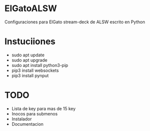 # ElGatoALSW
Configuraciones para ElGato stream-deck de ALSW escrito en Python

# Instuciiones

* sudo apt update
* sudo apt upgrade
* sudo apt install python3-pip
* pip3 install websockets
* pip3 install pynput

# TODO

* Lista de key para mas de 15 key
* Inocos para submenos
* Instalador
* Documentacion
